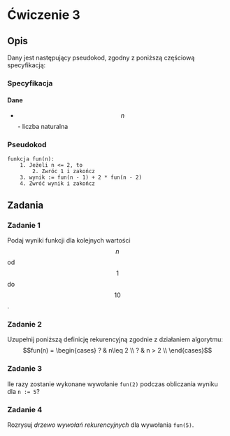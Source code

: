 # Ćwiczenie 3

## Opis

Dany jest następujący pseudokod, zgodny z poniższą częściową specyfikacją:

### Specyfikacja

#### Dane

* $$n$$ - liczba naturalna

### Pseudokod

```
funkcja fun(n):
    1. Jeżeli n <= 2, to
        2. Zwróc 1 i zakończ
    3. wynik := fun(n - 1) + 2 * fun(n - 2)
    4. Zwróć wynik i zakończ
```

## Zadania

### Zadanie 1

Podaj wyniki funkcji dla kolejnych wartości $$n$$ od $$1$$ do $$10$$.

### Zadanie 2

Uzupełnij poniższą definicję rekurencyjną zgodnie z działaniem algorytmu:\
   $$fun(n) =  \begin{cases}        ? & n\leq 2 \\       ? & n > 2 \\    \end{cases}$$ 

### Zadanie 3

Ile razy zostanie wykonane wywołanie `fun(2)` podczas obliczania wyniku dla `n := 5`?

### Zadanie 4

Rozrysuj _drzewo wywołań rekurencyjnych_ dla wywołania `fun(5)`.